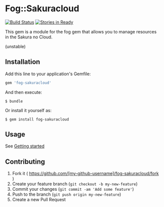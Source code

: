 # Fog::Sakuracloud

[![Build Status](https://travis-ci.org/fog/fog-sakuracloud.svg?branch=master)](https://travis-ci.org/fog/fog-sakuracloud)
[![Stories in Ready](https://badge.waffle.io/fog/fog-sakuracloud.svg?label=ready&title=Ready)](http://waffle.io/fog/fog-sakuracloud) 

This gem is a module for the fog gem that allows you to manage resources in the Sakura no Cloud.

(unstable)

## Installation

Add this line to your application's Gemfile:

```ruby
gem 'fog-sakuracloud'
```

And then execute:

    $ bundle

Or install it yourself as:

    $ gem install fog-sakuracloud

## Usage

See [Getting started](https://github.com/higanworks/fog-sakuracloud/wiki/Getting-started-for-SakuraCloud)

## Contributing

1. Fork it ( https://github.com/[my-github-username]/fog-sakuracloud/fork )
2. Create your feature branch (`git checkout -b my-new-feature`)
3. Commit your changes (`git commit -am 'Add some feature'`)
4. Push to the branch (`git push origin my-new-feature`)
5. Create a new Pull Request
